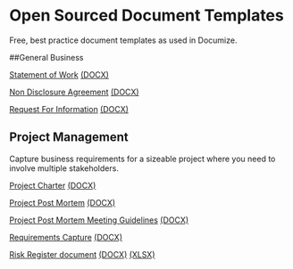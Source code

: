 # Open Sourced Document Templates

Free, best practice document templates as used in Documize.

##General Business

[Statement of Work](general-business/statement-of-work.md) [(DOCX)](https://github.com/documize/document-templates/raw/master/general-business/statement-of-work.docx)

[Non Disclosure Agreement](general-business/basic-nda.md) [(DOCX)](https://github.com/documize/document-templates/raw/master/general-business/basic-nda.docx)

[Request For Information](general-business/request-for-information.md) [(DOCX)](https://github.com/documize/document-templates/raw/master/general-business/request-for-information.docx)

## Project Management

Capture business requirements for a sizeable project where you need to involve multiple stakeholders.

[Project Charter](project-management/project-charter.md) [(DOCX)](https://github.com/documize/document-templates/raw/master/project-management/project-charter.docx)

[Project Post Mortem](project-management/project-post-mortem.md) [(DOCX)](https://github.com/documize/document-templates/raw/master/project-management/project-post-mortem.docx)

[Project Post Mortem Meeting Guidelines](project-management/project-post-mortem-meeting-guidelines.md) [(DOCX)](https://github.com/documize/document-templates/raw/master/project-management/project-post-mortem-meeting-guidelines.docx)

[Requirements Capture](project-management/requirements-capture.md) [(DOCX)](https://github.com/documize/document-templates/raw/master/project-management/requirements-capture.docx)

[Risk Register document](project-management/risk-register.md) [(DOCX)](https://github.com/documize/document-templates/raw/master/project-management/risk-register.docx) [(XLSX)](https://github.com/Documize/document-templates/blob/master/project-management/risk-register.xlsx?raw=true)


